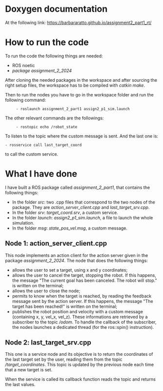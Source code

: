 # Doxygen documentation 
At the following link:
https://barbararatto.github.io/assignment2_part1_rt/

# How to run the code

To run the code the following things are needed:
- ROS noetic
- *package assignment_2_2024*

After cloning the needed packages in the workspace and after sourcing the right setup files, the workspace has to be compiled with *catkin make*.

Then to run the nodes you have to go in the workspace folder and run the following command:

		 - roslaunch assignment_2_part1 assign2_p1_sim.launch
The other relevant commands are the followings:

		 - rostopic echo /robot_state

To listen to the topic where the custom message is sent.
And the last one is:

	- rosservice call last_target_coord

to call the custom service.


# What I have done
I have built a ROS package  called *assignment_2_part1*, that contains the following things:
- In the folder *src*: two .cpp files that correspond to the two nodes of the package. They are *action_server_client.cpp* and *last_target_srv.cpp*.
- In the folder *srv*: *target_coord.srv*, a custom service.
- In the folder *launch*: *assign2_p1_sim.launch*, a file to launch the whole simulation.
- In the folder *msg*: *state_pos_vel.msg*, a custom message.

## Node 1: action_server_client.cpp

This node implements an action client for the action server given in the package *assignment_2_2024*.
The node that does the following things:
- allows the user to set a target, using x and y coordinates;
- allows the user to cancel the target, stopping the robot. If this happens, the message "The current goal has been canceled. The robot will stop." is written on the terminal;
- allows the user to close the node;
- permits to know when the target is reached, by reading the feedback message sent by the action server. If this happens, the message "The target has been reached!" is written on the terminal;
- publishes the robot position and velocity with a custom message (containing x, y, vel_x, vel_z). These informations are retrieved by a subscriber to the topic */odom*. To handle the callback of the subscriber, the nodes launches a dedicated thread (for the ros::spin() instruction). 

## Node 2: last_target_srv.cpp

This one is a service node and its objective is to return the coordinates of the last target set by the user, reading them from the topic */target_coordinates*.
This topic is updated by the previous node each time that a new target is set.

When the service is called its callback function reads the topic and returns the last values. 
